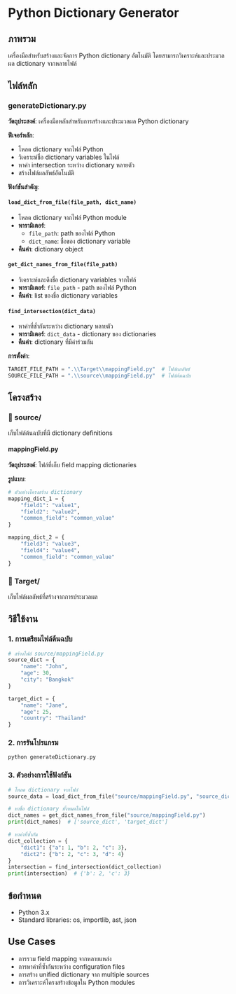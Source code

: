 # Python Dictionary Generator

## ภาพรวม
เครื่องมือสำหรับสร้างและจัดการ Python dictionary อัตโนมัติ โดยสามารถวิเคราะห์และประมวลผล dictionary จากหลายไฟล์

## ไฟล์หลัก

### generateDictionary.py
**วัตถุประสงค์**: เครื่องมือหลักสำหรับการสร้างและประมวลผล Python dictionary

**ฟีเจอร์หลัก**:
- โหลด dictionary จากไฟล์ Python
- วิเคราะห์ชื่อ dictionary variables ในไฟล์
- หาค่า intersection ระหว่าง dictionary หลายตัว
- สร้างไฟล์ผลลัพธ์อัตโนมัติ

**ฟังก์ชันสำคัญ**:

#### `load_dict_from_file(file_path, dict_name)`
- โหลด dictionary จากไฟล์ Python module
- **พารามิเตอร์**:
  - `file_path`: path ของไฟล์ Python
  - `dict_name`: ชื่อของ dictionary variable
- **คืนค่า**: dictionary object

#### `get_dict_names_from_file(file_path)`
- วิเคราะห์และดึงชื่อ dictionary variables จากไฟล์
- **พารามิเตอร์**: `file_path` - path ของไฟล์ Python
- **คืนค่า**: list ของชื่อ dictionary variables

#### `find_intersection(dict_data)`
- หาค่าที่ซ้ำกันระหว่าง dictionary หลายตัว
- **พารามิเตอร์**: `dict_data` - dictionary ของ dictionaries
- **คืนค่า**: dictionary ที่มีค่าร่วมกัน

**การตั้งค่า**:
```python
TARGET_FILE_PATH = ".\\Target\\mappingField.py"  # ไฟล์ผลลัพธ์
SOURCE_FILE_PATH = ".\\source\\mappingField.py"  # ไฟล์ต้นฉบับ
```

## โครงสร้าง

### 📁 source/
เก็บไฟล์ต้นฉบับที่มี dictionary definitions

#### mappingField.py
**วัตถุประสงค์**: ไฟล์ที่เก็บ field mapping dictionaries

**รูปแบบ**:
```python
# ตัวอย่างโครงสร้าง dictionary
mapping_dict_1 = {
    "field1": "value1",
    "field2": "value2",
    "common_field": "common_value"
}

mapping_dict_2 = {
    "field3": "value3", 
    "field4": "value4",
    "common_field": "common_value"
}
```

### 📁 Target/
เก็บไฟล์ผลลัพธ์ที่สร้างจากการประมวลผล

## วิธีใช้งาน

### 1. การเตรียมไฟล์ต้นฉบับ
```python
# สร้างไฟล์ source/mappingField.py
source_dict = {
    "name": "John",
    "age": 30,
    "city": "Bangkok"
}

target_dict = {
    "name": "Jane", 
    "age": 25,
    "country": "Thailand"
}
```

### 2. การรันโปรแกรม
```python
python generateDictionary.py
```

### 3. ตัวอย่างการใช้ฟังก์ชัน
```python
# โหลด dictionary จากไฟล์
source_data = load_dict_from_file("source/mappingField.py", "source_dict")

# หาชื่อ dictionary ทั้งหมดในไฟล์
dict_names = get_dict_names_from_file("source/mappingField.py")
print(dict_names)  # ['source_dict', 'target_dict']

# หาค่าที่ซ้ำกัน
dict_collection = {
    "dict1": {"a": 1, "b": 2, "c": 3},
    "dict2": {"b": 2, "c": 3, "d": 4}
}
intersection = find_intersection(dict_collection)
print(intersection)  # {'b': 2, 'c': 3}
```

## ข้อกำหนด
- Python 3.x
- Standard libraries: os, importlib, ast, json

## Use Cases
- การรวม field mapping จากหลายแหล่ง
- การหาค่าที่ซ้ำกันระหว่าง configuration files
- การสร้าง unified dictionary จาก multiple sources
- การวิเคราะห์โครงสร้างข้อมูลใน Python modules